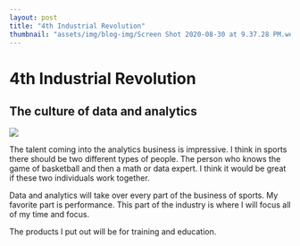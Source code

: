 ```yaml
---
layout: post
title: "4th Industrial Revolution"
thumbnail: "assets/img/blog-img/Screen Shot 2020-08-30 at 9.37.28 PM.webp"
---
```


# 4th Industrial Revolution

## The culture of data and analytics

![]({{site.url}}{{site.baseurl}}/assets/img/blog-img/4th-industrial-revolution-graphics.webp?=raw)

The talent coming into the analytics business is impressive.  I think in sports there should be two different types of people. The person who knows the game of basketball and then a math or data expert. 
I think it would be great if these two individuals work together.  

Data and analytics will take over every part of the business of sports.  My favorite part is performance.  This part of the industry is where I will focus all of my time and focus.  

The products I put out will be for training and education. 


